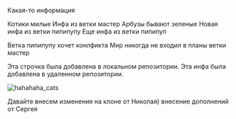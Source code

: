 Какая-то информация 

Котики милые 
Инфа из ветки мастер
Арбузы бывают зеленые
Новая инфа из ветки пипипупу
Еще инфа из ветки пипипуп

Ветка пипипупу хочет конлфикта 
Мир никогда не входил в планы ветки мастер 

Эта строчка была добавлена в локальном репозитории. 
Эта инфа была добавлена в удаленном репозитории.


![hahahaha_cats](https://media.discordapp.net/attachments/578221595194294335/1047486691696447558/unknown.png?width=477&height=473)

Давайте внесем изменения на клоне от Николая)
внесение дополнений от Сергея
